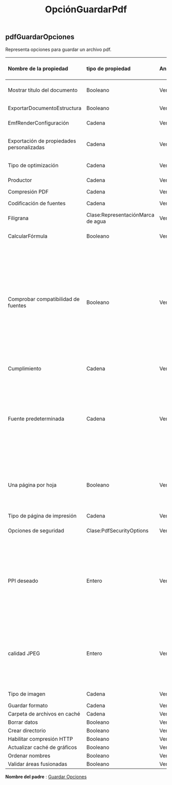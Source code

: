 ﻿---
title: OpciónGuardarPdf
second_title: Aspose.Cells Cloud Documen
type: docs
url: /es/specification/model/pdfsaveoptions/
description: "Aspose.Cells Especificación del modelo de nube: PdfSaveOptions. Maneje sin esfuerzo Excel y otros documentos de hoja de cálculo con funciones como abrir, generar, editar, dividir, fusionar, comparar y convertir."
kwords: Excel, Office, Hoja de cálculo, Nube REST API, PdfSaveOptions
weight: 50
---
## **pdfGuardarOpciones**

 Representa opciones para guardar un archivo pdf.

| Nombre de la propiedad| tipo de propiedad| Anulable| Solo lectura| Valor por defecto| Descripción|
|:- |:- |:- |:- |:- |:- |
| Mostrar título del documento| Booleano| Verdadero| FALSO|| Indica si la barra de título de la ventana debe mostrar el título del documento.|
| ExportarDocumentoEstructura| Booleano| Verdadero| FALSO|| Indica si se exporta la estructura del documento.|
| EmfRenderConfiguración| Cadena| Verdadero| FALSO|| Configuración para renderizar el metarchivo Emf.|
| Exportación de propiedades personalizadas| Cadena| Verdadero| FALSO|| Especifica la forma en que se exportan CustomDocumentPropertyCollection al archivo PDF.|
| Tipo de optimización| Cadena| Verdadero| FALSO|| Obtiene y establece el tipo de optimización de pdf.|
| Productor| Cadena| Verdadero| FALSO|| Obtiene y establece el productor del documento pdf generado.|
| Compresión PDF| Cadena| Verdadero| FALSO|| Indique el algoritmo de compresión.|
| Codificación de fuentes| Cadena| Verdadero| FALSO|| Obtiene o establece la codificación de fuentes incrustadas en pdf.|
| Filigrana|Clase:RepresentaciónMarca de agua| Verdadero| FALSO|| Obtiene o establece una marca de agua para la salida.|
| CalcularFórmula| Booleano| Verdadero| FALSO|| Indica si se calculan las fórmulas antes de guardar el archivo pdf. El valor predeterminado es falso.|
| Comprobar compatibilidad de fuentes| Booleano| Verdadero| FALSO|| Indica si se debe comprobar la compatibilidad de fuentes para cada carácter del texto. El valor por defecto es verdadero. Deshabilitar esta propiedad puede brindar un mejor rendimiento. Pero cuando la fuente de texto/carácter predeterminada o especificada no se puede utilizar para representarlo, es posible que aparezcan caracteres ilegibles (como un bloque) en el pdf generado. En tal situación, el usuario debe mantener esta propiedad como verdadera para poder buscar y utilizar fuentes alternativas para representar el texto;|
| Cumplimiento| Cadena| Verdadero| FALSO|| El libro de trabajo se convierte a PDF de acuerdo con PdfCompliance en esta propiedad.|
| Fuente predeterminada| Cadena| Verdadero| FALSO||Cuando los caracteres en Excel son Unicode y no están configurados con la fuente correcta en el estilo de celda, pueden aparecer como un bloque en una imagen en PDF. Configure la fuente predeterminada, como MingLiu o MS Gothic, para mostrar estos caracteres. Si esta propiedad no está configurada, Aspose.Cells utilizará la fuente predeterminada del sistema para mostrar estos caracteres Unicode.|
| Una página por hoja| Booleano| Verdadero| FALSO|| Si OnePagePerSheet es verdadero, todo el contenido de una hoja se generará en una sola página. El tamaño del papel de configuración de página no será válido y las demás configuraciones de configuración de página seguirán teniendo efecto.|
| Tipo de página de impresión| Cadena| Verdadero| FALSO|| Indica qué páginas no se imprimirán.|
| Opciones de seguridad| Clase:PdfSecurityOptions| Verdadero| FALSO|| Configure estas opciones cuando se necesite seguridad en el resultado de xls2pdf.|
| PPI deseado| Entero| Verdadero| FALSO||Establezca el PPI (píxeles por pulgada) deseado de las imágenes de remuestreo y la calidad jpeg. Todas las imágenes se convertirán a JPEG con la configuración de calidad especificada y se volverán a muestrear las imágenes que sean mayores que el PPI (píxeles por pulgada) especificado. Píxeles por pulgada deseados. 220 de alta calidad. Calidad de pantalla 150. 96 calidad de correo electrónico.|
| calidad JPEG| Entero| Verdadero| FALSO|| Establezca el PPI (píxeles por pulgada) deseado de las imágenes de remuestreo y la calidad jpeg. Todas las imágenes se convertirán a JPEG con la configuración de calidad especificada y se volverán a muestrear las imágenes que sean mayores que el PPI (píxeles por pulgada) especificado. 0 - 100% JPEG calidad.|
| Tipo de imagen| Cadena| Verdadero| FALSO|| Representa el tipo de imagen al convertir el gráfico y la forma.|
| Guardar formato| Cadena| Verdadero| FALSO|||
| Carpeta de archivos en caché| Cadena| Verdadero| FALSO|||
| Borrar datos| Booleano| Verdadero| FALSO|||
| Crear directorio| Booleano| Verdadero| FALSO|||
| Habilitar compresión HTTP| Booleano| Verdadero| FALSO|||
| Actualizar caché de gráficos| Booleano| Verdadero| FALSO|||
| Ordenar nombres| Booleano| Verdadero| FALSO|||
| Validar áreas fusionadas| Booleano| Verdadero| FALSO|||

**Nombre del padre** : [Guardar Opciones](/specification/model/saveoptions)

